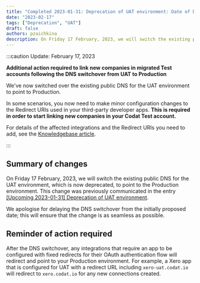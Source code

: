 ```yaml
---
title: "Completed 2023-01-31: Deprecation of UAT environment: Date of DNS switchover"
date: "2023-02-17"
tags: ["Deprecation", "UAT"]
draft: false
authors: pzaichkina
description: On Friday 17 February, 2023, we will switch the existing public DNS for the UAT environment, which is now deprecated, to point to the Production environment. 
---
```


:::caution Update: February 17, 2023

**Additional action required to link new companies in migrated Test accounts following the DNS switchover from UAT to Production**

We've now switched over the existing public DNS for the UAT environment to point to Production.

In some scenarios, you now need to make minor configuration changes to the Redirect URIs used in your third-party developer apps. **This is required in order to start linking new companies in your Codat Test account.**

For details of the affected integrations and the Redirect URIs you need to add, see the [Knowledgebase article](https://codat.zendesk.com/hc/en-gb/articles/9389011101341--UAT-Deprecation-Changes-to-the-app-setup-used-for-your-new-Test-account-).

:::

<!--truncate-->

## Summary of changes

On Friday 17 February, 2023, we will switch the existing public DNS for the UAT environment, which is now deprecated, to point to the Production environment. This change was previously communicated in the entry <a href="https://docs.codat.io/updates/230131-uat-deprecation">\[Upcoming 2023-01-31] Deprecation of UAT environment</a>. 

We apologise for delaying the DNS switchover from the initially proposed date; this will ensure that the change is as seamless as possible.

## Reminder of action required

After the DNS switchover, any integrations that require an app to be configured with fixed redirects for their OAuth authentication flow will redirect and point to your Production environment. For example, a Xero app that is configured for UAT with a redirect URL including `xero-uat.codat.io` will redirect to `xero.codat.io` for any new connections created.